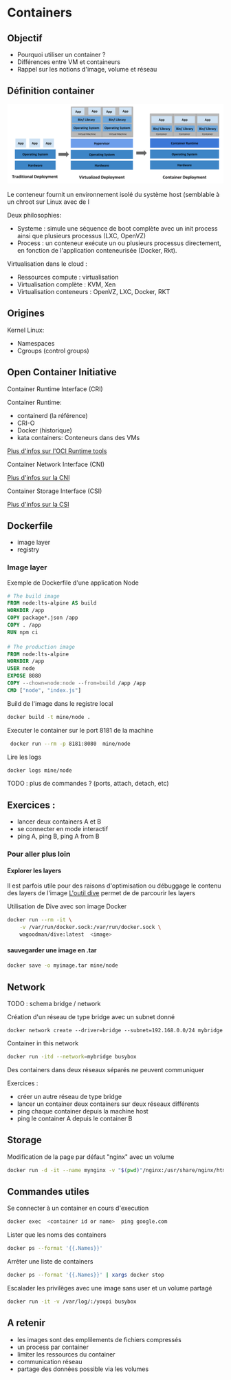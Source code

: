 # Containers

## Objectif

* Pourquoi utiliser un container ? 
* Différences entre VM et containeurs 
* Rappel sur les notions d'image, volume et réseau


## Définition container

![Evolution from vm to container](./medias/container_evolution.svg)

Le conteneur fournit un environnement isolé du système host (semblable à un chroot sur Linux avec de l

Deux philosophies: 
* Systeme : simule une séquence de boot complète avec un init process ainsi que plusieurs processus (LXC, OpenVZ)
* Process : un conteneur exécute un ou plusieurs processus directement, en fonction de l'application conteneurisée (Docker, Rkt).

Virtualisation dans le cloud : 
* Ressources compute : virtualisation
* Virtualisation complète : KVM, Xen
* Virtualisation conteneurs : OpenVZ, LXC, Docker, RKT

## Origines

Kernel Linux:
* Namespaces
* Cgroups (control groups)

## Open Container Initiative


Container Runtime Interface (CRI)

Container Runtime: 
* containerd (la référence)
* CRI-O 
* Docker (historique)
* kata containers: Conteneurs dans des VMs

[Plus d'infos sur l'OCI Runtime tools](https://github.com/opencontainers/runtime-tools)


Container Network Interface (CNI)

[Plus d'infos sur la CNI](https://github.com/containernetworking/cni)


Container Storage Interface (CSI)

[Plus d'infos sur la CSI](https://github.com/container-storage-interface/spec/blob/master/spec.md)


## Dockerfile


* image layer
* registry


### Image layer

Exemple de Dockerfile d'une application Node

```Dockerfile
# The build image
FROM node:lts-alpine AS build
WORKDIR /app
COPY package*.json /app
COPY . /app
RUN npm ci 
 
# The production image
FROM node:lts-alpine
WORKDIR /app
USER node
EXPOSE 8080
COPY --chown=node:node --from=build /app /app
CMD ["node", "index.js"]
```

Build de l'image dans le registre local

```bash
docker build -t mine/node .
```

Executer le container sur le port 8181 de la machine

```bash
 docker run --rm -p 8181:8080  mine/node
```

Lire les logs

```bash
docker logs mine/node
```


TODO :  plus de commandes ? (ports, attach, detach, etc)


## Exercices :

* lancer deux containers A et B
* se connecter en mode interactif 
* ping A, ping B, ping A from B


### Pour aller plus loin


#### Explorer les layers 

Il est parfois utile pour des raisons d'optimisation ou débuggage le contenu des layers de l'image
[L'outil dive](https://github.com/wagoodman/dive) permet de  de parcourir les layers

Utilisation de Dive avec son image Docker 

```bash
docker run --rm -it \
    -v /var/run/docker.sock:/var/run/docker.sock \
    wagoodman/dive:latest  <image>
```

#### sauvegarder une image en .tar 

```bash
docker save -o myimage.tar mine/node
```

## Network

TODO : schema  bridge / network 


Création d'un réseau de type bridge avec un subnet donné

```language
docker network create --driver=bridge --subnet=192.168.0.0/24 mybridge
```

Container in this network

```bash
docker run -itd --network=mybridge busybox
```

Des containers dans deux réseaux séparés ne peuvent communiquer


Exercices : 

* créer un autre réseau de type bridge
* lancer un container deux containers sur deux réseaux différents 
* ping chaque container depuis la machine host
* ping le container A depuis le container B


## Storage


Modification de la page par défaut "nginx" avec un volume

```bash
docker run -d -it --name mynginx -v "$(pwd)"/nginx:/usr/share/nginx/html:ro  nginx:alpine
```

## Commandes utiles

Se connecter à un container en cours d'execution 

```bash
docker exec  <container id or name>  ping google.com
```

Lister que les noms des containers 

```bash
docker ps --format '{{.Names}}'
```

Arrêter une liste de containers 

```bash
docker ps --format '{{.Names}}' | xargs docker stop
```

Escalader les privilèges avec une image sans user et un volume partagé

```bash
docker run -it -v /var/log/:/youpi busybox
```

## A retenir 

* les images sont des emplilements de fichiers compressés
* un process par container
* limiter les ressources du container
* communication réseau
* partage des données possible via les volumes
